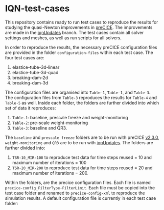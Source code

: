 # IQN-test-cases

This repository contains ready to run test cases to reproduce the results for studying the quasi-Newton improvements in [preCICE](https://github.com/precice/precice). The improvements are made in the [iqnUpdates](https://github.com/precice/precice/tree/iqnUpdates) branch. The test cases contain all solver settings and meshes, as well as run scripts for all solvers.

In order to reproduce the results, the necessary preCICE configuration files are provided in the folder `configuration-files` within each test case. The four test cases are: 
1. elastice-tube-3d-linear
2. elastice-tube-3d-quad
3. breaking-dam-2d
4. breaking-dam-3d

The configuration files are organised into `Table-1`, `Table-1`, and `Table-3`. The configuration files from `Table-3` reproduces the results for `Table-4` and `Table-5` as well. Inside each folder, the folders are further divided into which set of data it reproduces: 

1. `Table-1`: baseline, prescale freeze and weight-monitoring
2. `Table-2`: pre-scale weight-monitoring
3. `Table-3`: baseline and QR3.

The `baseline` and `prescale freeze` folders are to be run with preCICE [v2.3.0](https://github.com/precice/precice/releases/tag/v2.3.0), `weight-monitoring` and `QR3` are to be run with [iqnUpdates](https://github.com/precice/precice/tree/iqnUpdates). The folders are further divided into:
1. `TSR-10_MIR-100` to reproduce test data for time steps reused = 10 and maximum number of iterations = 100
2. `TSR-20_MIR-200` to reproduce test data for time steps reused = 20 and maximum number of iterations = 200.

Within the folders, are the precice configuration files. Each file is named `precice-config_FilterType-FilterLimit`. Each file must be copied into the test case folder and renamed to `precice-config-xml` to reproduce the simulation results. A default configuration file is currently in each test case folder:
